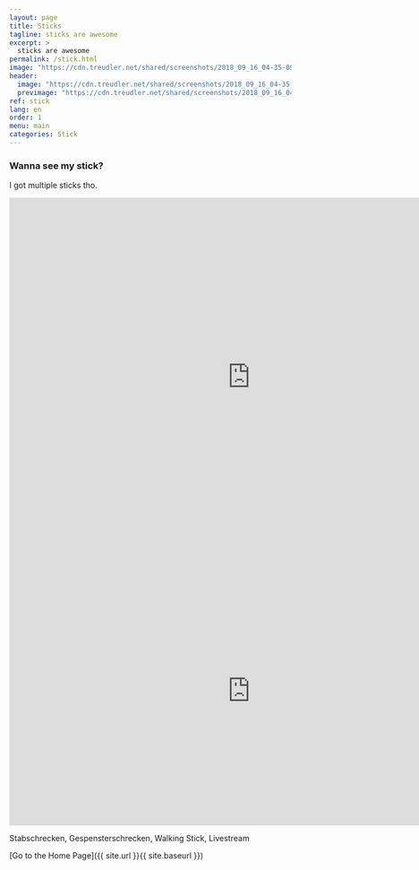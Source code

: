 ```yaml
---
layout: page
title: Sticks
tagline: sticks are awesome
excerpt: >
  sticks are awesome
permalink: /stick.html
image: "https://cdn.treudler.net/shared/screenshots/2018_09_16_04-35-09_wboRAlyPTijoyfAKKMcQ.png"
header:
  image: "https://cdn.treudler.net/shared/screenshots/2018_09_16_04-35-09_wboRAlyPTijoyfAKKMcQ.png"
  previmage: "https://cdn.treudler.net/shared/screenshots/2018_09_16_04-35-09_wboRAlyPTijoyfAKKMcQ.png"
ref: stick
lang: en
order: 1
menu: main
categories: Stick
---
```



### Wanna see my stick?

I got multiple sticks tho.

<iframe src="https://localroot.treudler.net/picture/1/frame/?user=user" frameborder="0" allowfullscreen="true" scrolling="no" height="640" width="860"></iframe>
<iframe src="https://localroot.treudler.net/picture/2/frame/?user=user" frameborder="0" allowfullscreen="true" scrolling="no" height="480" width="860"></iframe>

Stabschrecken, Gespensterschrecken, Walking Stick, Livestream	

[Go to the Home Page]({{ site.url }}{{ site.baseurl }})